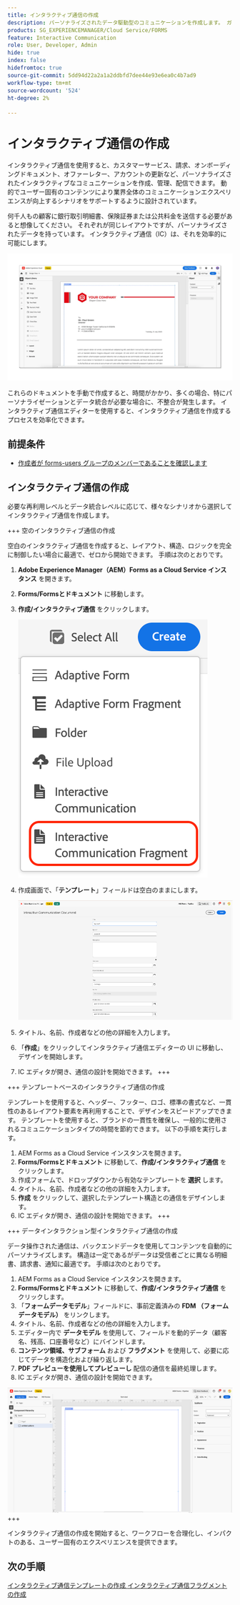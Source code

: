 ```yaml
---
title: インタラクティブ通信の作成
description: パーソナライズされたデータ駆動型のコミュニケーションを作成します。 ガイドとチュートリアルを使用して、主な機能、オンボーディング手順、実際のユースケースを確認します。
products: SG_EXPERIENCEMANAGER/Cloud Service/FORMS
feature: Interactive Communication
role: User, Developer, Admin
hide: true
index: false
hidefromtoc: true
source-git-commit: 5dd94d22a2a1a2ddbfd7dee44e93e6ea0c4b7ad9
workflow-type: tm+mt
source-wordcount: '524'
ht-degree: 2%

---
```



# インタラクティブ通信の作成

インタラクティブ通信を使用すると、カスタマーサービス、請求、オンボーディングドキュメント、オファーレター、アカウントの更新など、パーソナライズされたインタラクティブなコミュニケーションを作成、管理、配信できます。 動的でユーザー固有のコンテンツにより業界全体のコミュニケーションエクスペリエンスが向上するシナリオをサポートするように設計されています。

何千人もの顧客に銀行取引明細書、保険証券または公共料金を送信する必要があると想像してください。 それぞれが同じレイアウトですが、パーソナライズされたデータを持っています。 インタラクティブ通信（IC）は、それを効率的に可能にします。

![IC Docu の検索 ](/help/forms/interactive-communication/assets/Picture1.png)

これらのドキュメントを手動で作成すると、時間がかかり、多くの場合、特にパーソナライゼーションとデータ統合が必要な場合に、不整合が発生します。 インタラクティブ通信エディターを使用すると、インタラクティブ通信を作成するプロセスを効率化できます。

## 前提条件

* [作成者が forms-users グループのメンバーであることを確認します](/help/forms/setup-forms-cloud-service.md#configure-users)

## インタラクティブ通信の作成

必要な再利用レベルとデータ統合レベルに応じて、様々なシナリオから選択してインタラクティブ通信を作成します。

+++ 空のインタラクティブ通信の作成

空白のインタラクティブ通信を作成すると、レイアウト、構造、ロジックを完全に制御したい場合に最適で、ゼロから開始できます。
手順は次のとおりです。

1. **Adobe Experience Manager（AEM）Forms as a Cloud Service インスタンス** を開きます。
1. **Forms/Formsとドキュメント** に移動します。
1. **作成/インタラクティブ通信** をクリックします。

   ![IC Docu の検索 ](/help/forms/interactive-communication/assets/comm.png)

1. 作成画面で、「**テンプレート**」フィールドは空白のままにします。

   ![IC Docu の検索 ](/help/forms/interactive-communication/assets/create-ic-document.png)

1. タイトル、名前、作成者などの他の詳細を入力します。
1. 「**作成**」をクリックしてインタラクティブ通信エディターの UI に移動し、デザインを開始します。
1. IC エディタが開き、通信の設計を開始できます。
+++

+++ テンプレートベースのインタラクティブ通信の作成

テンプレートを使用すると、ヘッダー、フッター、ロゴ、標準の書式など、一貫性のあるレイアウト要素を再利用することで、デザインをスピードアップできます。
テンプレートを使用すると、ブランドの一貫性を確保し、一般的に使用されるコミュニケーションタイプの時間を節約できます。 以下の手順を実行します。

1. AEM Forms as a Cloud Service インスタンスを開きます。
1. **Forms/Formsとドキュメント** に移動して、**作成/インタラクティブ通信** をクリックします。
1. 作成フォームで、ドロップダウンから有効なテンプレートを **選択** します。
1. タイトル、名前、作成者などの他の詳細を入力します。
1. **作成** をクリックして、選択したテンプレート構造との通信をデザインします。
1. IC エディタが開き、通信の設計を開始できます。
+++

+++ データインタラクション型インタラクティブ通信の作成

データ操作された通信は、バックエンドデータを使用してコンテンツを自動的にパーソナライズします。
構造は一定であるがデータは受信者ごとに異なる明細書、請求書、通知に最適です。 手順は次のとおりです。

1. AEM Forms as a Cloud Service インスタンスを開きます。
1. **Forms/Formsとドキュメント** に移動して、**作成/インタラクティブ通信** をクリックします。
1. 「**フォームデータモデル**」フィールドに、事前定義済みの **FDM （フォームデータモデル）** をリンクします。
1. タイトル、名前、作成者などの他の詳細を入力します。
1. エディター内で **データモデル** を使用して、フィールドを動的データ（顧客名、残高、口座番号など）にバインドします。
1. **コンテンツ領域、サブフォーム** および **フラグメント** を使用して、必要に応じてデータを構造化および繰り返します。
1. **PDF プレビューを使用してプレビューし** 配信の通信を最終処理します。
1. IC エディタが開き、通信の設計を開始できます。

![IC Docu の検索 ](/help/forms/interactive-communication/assets/ic-ui.png)
+++

インタラクティブ通信の作成を開始すると、ワークフローを合理化し、インパクトのある、ユーザー固有のエクスペリエンスを提供できます。

## 次の手順

[ インタラクティブ通信テンプレートの作成 ](/help/forms/interactive-communication/create-interactive-communication-template.md)
[ インタラクティブ通信フラグメントの作成 ](/help/forms/interactive-communication/create-interactive-communication-fragment.md)
